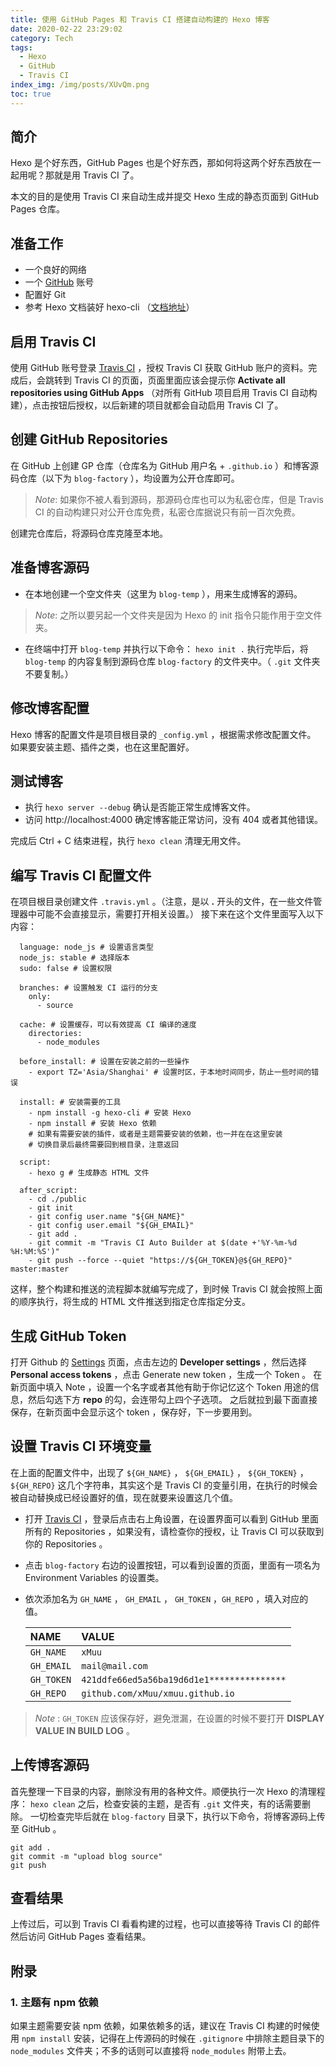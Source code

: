 ```yaml
---
title: 使用 GitHub Pages 和 Travis CI 搭建自动构建的 Hexo 博客
date: 2020-02-22 23:29:02
category: Tech
tags: 
  - Hexo
  - GitHub
  - Travis CI
index_img: /img/posts/XUvQm.png
toc: true
---
```


## 简介
Hexo 是个好东西，GitHub Pages 也是个好东西，那如何将这两个好东西放在一起用呢？那就是用 Travis CI 了。

<!-- more -->

本文的目的是使用 Travis CI 来自动生成并提交 Hexo 生成的静态页面到 GitHub Pages 仓库。


## 准备工作
- 一个良好的网络
- 一个 [GitHub](https://github.com) 账号
- 配置好 Git 
- 参考 Hexo 文档装好 hexo-cli （[文档地址](https://hexo.io/zh-cn/docs/#安装)）


## 启用 Travis CI
使用 GitHub 账号登录 [Travis CI](https://travis-ci.com/) ，授权 Travis CI 获取 GitHub 账户的资料。完成后，会跳转到 Travis CI 的页面，页面里面应该会提示你 **Activate all repositories using GitHub Apps** （对所有 GitHub 项目启用 Travis CI 自动构建），点击按钮后授权，以后新建的项目就都会自动启用 Travis CI 了。


## 创建 GitHub Repositories
在 GitHub 上创建 GP 仓库（仓库名为 GitHub 用户名 + `.github.io` ）和博客源码仓库（以下为 `blog-factory` ），均设置为公开仓库即可。

> *Note*: 如果你不被人看到源码，那源码仓库也可以为私密仓库，但是 Travis CI 的自动构建只对公开仓库免费，私密仓库据说只有前一百次免费。

创建完仓库后，将源码仓库克隆至本地。


## 准备博客源码
- 在本地创建一个空文件夹（这里为 `blog-temp` ），用来生成博客的源码。

> *Note*: 之所以要另起一个文件夹是因为 Hexo 的 init 指令只能作用于空文件夹。

- 在终端中打开 `blog-temp` 并执行以下命令：
  `hexo init .`
  执行完毕后，将 `blog-temp` 的内容复制到源码仓库 `blog-factory` 的文件夹中。（ `.git` 文件夹不要复制。）



## 修改博客配置
Hexo 博客的配置文件是项目根目录的 `_config.yml` ，根据需求修改配置文件。
如果要安装主题、插件之类，也在这里配置好。


## 测试博客
- 执行 `hexo server --debug`
  确认是否能正常生成博客文件。
- 访问 http://localhost:4000
  确定博客能正常访问，没有 404 或者其他错误。

完成后 Ctrl + C 结束进程，执行 `hexo clean` 清理无用文件。


## 编写 Travis CI 配置文件
在项目根目录创建文件 `.travis.yml` 。（注意，是以 **.** 开头的文件，在一些文件管理器中可能不会直接显示，需要打开相关设置。）
接下来在这个文件里面写入以下内容：
```
  language: node_js # 设置语言类型
  node_js: stable # 选择版本
  sudo: false # 设置权限

  branches: # 设置触发 CI 运行的分支
    only:
      - source

  cache: # 设置缓存，可以有效提高 CI 编译的速度
    directories:
      - node_modules
   
  before_install: # 设置在安装之前的一些操作
    - export TZ='Asia/Shanghai' # 设置时区，于本地时间同步，防止一些时间的错误
  
  install: # 安装需要的工具
    - npm install -g hexo-cli # 安装 Hexo 
    - npm install # 安装 Hexo 依赖
    # 如果有需要安装的插件，或者是主题需要安装的依赖，也一并在在这里安装
    # 切换目录后最终需要回到根目录，注意返回

  script:
    - hexo g # 生成静态 HTML 文件

  after_script:
    - cd ./public
    - git init
    - git config user.name "${GH_NAME}"
    - git config user.email "${GH_EMAIL}"
    - git add .
    - git commit -m "Travis CI Auto Builder at $(date +'%Y-%m-%d %H:%M:%S')"
    - git push --force --quiet "https://${GH_TOKEN}@${GH_REPO}" master:master
```

这样，整个构建和推送的流程脚本就编写完成了，到时候 Travis CI 就会按照上面的顺序执行，将生成的 HTML 文件推送到指定仓库指定分支。

## 生成 GitHub Token
打开 Github 的 [Settings](https://github.com/settings/) 页面，点击左边的 **Developer settings** ，然后选择 **Personal access tokens** ，点击 Generate new token ，生成一个 Token 。
在新页面中填入 Note ，设置一个名字或者其他有助于你记忆这个 Token 用途的信息，然后勾选下方 **repo** 的勾，会连带勾上四个子选项。
之后就拉到最下面直接保存，在新页面中会显示这个 token ，保存好，下一步要用到。

## 设置 Travis CI 环境变量
在上面的配置文件中，出现了 `${GH_NAME}` ， `${GH_EMAIL}` ， `${GH_TOKEN}` ， `${GH_REPO}` 这几个字符串，其实这个是 Travis CI 的变量引用，在执行的时候会被自动替换成已经设置好的值，现在就要来设置这几个值。

- 打开 [Travis CI](https://travis-ci.com/) ，登录后点击右上角设置，在设置界面可以看到 GitHub 里面所有的 Repositories ，如果没有，请检查你的授权，让 Travis CI 可以获取到你的 Repositories 。

- 点击 `blog-factory` 右边的设置按钮，可以看到设置的页面，里面有一项名为 Environment Variables 的设置类。
- 依次添加名为 `GH_NAME` ， `GH_EMAIL` ， `GH_TOKEN` ，`GH_REPO` ，填入对应的值。

  | NAME       | VALUE                                      |
  | :-         | :-                                         |
  | `GH_NAME`  | `xMuu`                                     |
  | `GH_EMAIL` | `mail@mail.com`                             |
  | `GH_TOKEN` | `421ddfe66ed5a56ba19d6d1e1***************` |
  | `GH_REPO`  | `github.com/xMuu/xmuu.github.io`           |
  
> *Note* : `GH_TOKEN` 应该保存好，避免泄漏，在设置的时候不要打开 **DISPLAY VALUE IN BUILD LOG** 。


## 上传博客源码
首先整理一下目录的内容，删除没有用的各种文件。顺便执行一次 Hexo 的清理程序：
`hexo clean`
之后，检查安装的主题，是否有 `.git` 文件夹，有的话需要删除。
一切检查完毕后就在 `blog-factory` 目录下，执行以下命令，将博客源码上传至 GitHub 。
```
git add .
git commit -m "upload blog source"
git push
```

## 查看结果
上传过后，可以到 Travis CI 看看构建的过程，也可以直接等待 Travis CI 的邮件然后访问 GitHub Pages 查看结果。
  

## 附录

### 1. 主题有 npm 依赖
如果主题需要安装 npm 依赖，如果依赖多的话，建议在 Travis CI 构建的时候使用 `npm install` 安装，记得在上传源码的时候在 `.gitignore` 中排除主题目录下的 `node_modules` 文件夹；不多的话则可以直接将 `node_modules` 附带上去。

